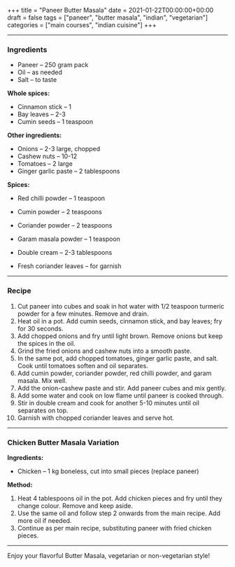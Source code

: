 +++
title = "Paneer Butter Masala"
date = 2021-01-22T00:00:00+00:00
draft = false
tags = ["paneer", "butter masala", "indian", "vegetarian"]
categories = ["main courses", "indian cuisine"]
+++

---

### Ingredients

- Paneer – 250 gram pack  
- Oil – as needed  
- Salt – to taste  

**Whole spices:**  
- Cinnamon stick – 1  
- Bay leaves – 2-3  
- Cumin seeds – 1 teaspoon  

**Other ingredients:**  
- Onions – 2-3 large, chopped  
- Cashew nuts – 10-12  
- Tomatoes – 2 large  
- Ginger garlic paste – 2 tablespoons  

**Spices:**  
- Red chilli powder – 1 teaspoon  
- Cumin powder – 2 teaspoons  
- Coriander powder – 2 teaspoons  
- Garam masala powder – 1 teaspoon  

- Double cream – 2-3 tablespoons  
- Fresh coriander leaves – for garnish  

---

### Recipe

1. Cut paneer into cubes and soak in hot water with 1/2 teaspoon turmeric powder for a few minutes. Remove and drain.  
2. Heat oil in a pot. Add cumin seeds, cinnamon stick, and bay leaves; fry for 30 seconds.  
3. Add chopped onions and fry until light brown. Remove onions but keep the spices in the oil.  
4. Grind the fried onions and cashew nuts into a smooth paste.  
5. In the same pot, add chopped tomatoes, ginger garlic paste, and salt. Cook until tomatoes soften and oil separates.  
6. Add cumin powder, coriander powder, red chilli powder, and garam masala. Mix well.  
7. Add the onion-cashew paste and stir. Add paneer cubes and mix gently.  
8. Add some water and cook on low flame until paneer is cooked through.  
9. Stir in double cream and cook for another 5-10 minutes until oil separates on top.  
10. Garnish with chopped coriander leaves and serve hot.  

---

### Chicken Butter Masala Variation

**Ingredients:**  
- Chicken – 1 kg boneless, cut into small pieces (replace paneer)  

**Method:**  
1. Heat 4 tablespoons oil in the pot. Add chicken pieces and fry until they change colour. Remove and keep aside.  
2. Use the same oil and follow step 2 onwards from the main recipe. Add more oil if needed.  
3. Continue as per main recipe, substituting paneer with fried chicken pieces.  

---

Enjoy your flavorful Butter Masala, vegetarian or non-vegetarian style!  